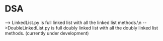 # DSA

--> LinkedList.py is full linked list with all the linked list methods.\n
-->DoubleLinkedList.py is full doubly linked list with all the doubly linked list methods. (currently under development)

